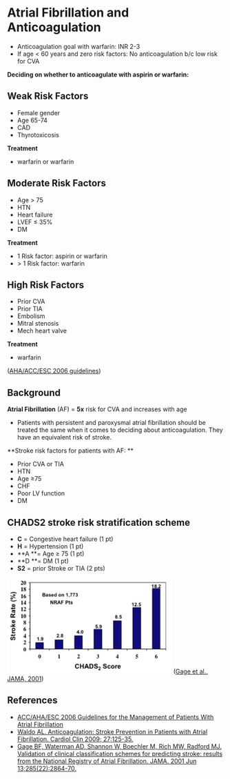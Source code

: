 


# Atrial Fibrillation and Anticoagulation

-   Anticoagulation goal with <span class="drug">warfarin</span>: INR 2-3
-   If age &lt; 60 years and zero risk factors: No anticoagulation b/c low risk for CVA 

**Deciding on whether to anticoagulate with aspirin or warfarin:**

## Weak Risk Factors

- Female gender    
- Age 65-74         
- CAD               
- Thyrotoxicosis

**Treatment**

- <span class="drug">warfarin</span> or <span class="drug">warfarin</span>

## Moderate Risk Factors

- Age &gt; 75            
- HTN                     
- Heart failure           
- LVEF ≤ 35%              
- DM  

**Treatment**

- 1 Risk factor: <span class="drug">aspirin</span> or <span class="drug">warfarin</span>
- &gt; 1 Risk factor: <span class="drug">warfarin</span>

## High Risk Factors

- Prior CVA        
- Prior TIA         
- Embolism          
- Mitral stenosis   
- Mech heart valve

**Treatment**

- <span class="drug">warfarin</span>

([AHA/ACC/ESC 2006 guidelines](http://circ.ahajournals.org/content/114/7/e257.full))

## Background

**Atrial Fibrillation** (AF) = **5x** risk for CVA and increases with age 

-   Patients with persistent and paroxysmal atrial fibrillation should be treated the same when it comes to deciding about anticoagulation. They have an equivalent risk of stroke.

**Stroke risk factors for patients with AF: **

-   Prior CVA or TIA
-   HTN
-   Age ≥75
-   CHF
-   Poor LV function
-   DM

## CHADS2 stroke risk stratification scheme 

-   **C** = Congestive heart failure (1 pt)
-   **H** = Hypertension (1 pt)
-   **A **= Age ≥ 75 (1 pt)
-   **D **= DM (1 pt)
-   **S2** = prior Stroke or TIA (2 pts)

![](image-0.png)
([Gage et al., JAMA, 2001](https://www.ncbi.nlm.nih.gov/pubmed/?term=11401607))

## References

-   [ACC/AHA/ESC 2006 Guidelines for the Management of Patients With Atrial Fibrillation](http://circ.ahajournals.org/content/114/7/e257.full)
-   [Waldo AL. Anticoagulation: Stroke Prevention in Patients with Atrial Fibrillation. Cardiol Clin 2009; 27:125-35.](https://www.ncbi.nlm.nih.gov/pubmed/?term=19111769)
-   [Gage BF, Waterman AD, Shannon W, Boechler M, Rich MW, Radford MJ. Validation of clinical classification schemes for predicting stroke: results from the National Registry of Atrial Fibrillation. JAMA. 2001 Jun 13;285(22):2864-70.](https://www.ncbi.nlm.nih.gov/pubmed/?term=11401607)
